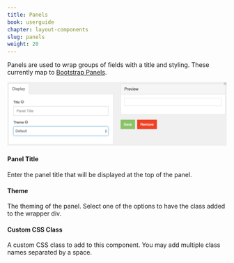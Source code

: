 ```yaml
---
title: Panels
book: userguide
chapter: layout-components
slug: panels
weight: 20
---
```

Panels are used to wrap groups of fields with a title and styling. These currently map to [Bootstrap Panels](http://getbootstrap.com/components/#panels).

![](/assets/img/panel-display.png)

#### Panel Title

Enter the panel title that will be displayed at the top of the panel.

#### Theme

The theming of the panel. Select one of the options to have the class added to the wrapper div.

#### Custom CSS Class

A custom CSS class to add to this component. You may add multiple class names separated by a space.